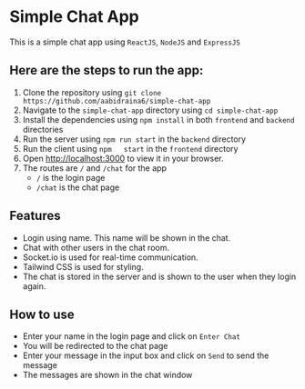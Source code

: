 # Simple Chat App

This is a simple chat app using `ReactJS`, `NodeJS` and `ExpressJS`

## Here are the steps to run the app:
1. Clone the repository using `git clone https://github.com/aabidraina6/simple-chat-app`
2. Navigate to the `simple-chat-app` directory using `cd simple-chat-app`
3. Install the dependencies using `npm install` in both `frontend` and `backend` directories
4. Run the server using `npm run start` in the `backend` directory
5. Run the client using `npm   start` in the `frontend` directory
6. Open [http://localhost:3000](http://localhost:3000) to view it in your browser.
7. The routes are `/` and `/chat` for the app
    - `/` is the login page
    - `/chat` is the chat page

## Features
- Login using name. This name will be shown in the chat.
- Chat with other users in the chat room.
- Socket.io is used for real-time communication.
- Tailwind CSS is used for styling.
- The chat is stored in the server and is shown to the user when they login again.

## How to use
- Enter your name in the login page and click on `Enter Chat`
- You will be redirected to the chat page
- Enter your message in the input box and click on `Send` to send the message
- The messages are shown in the chat window

